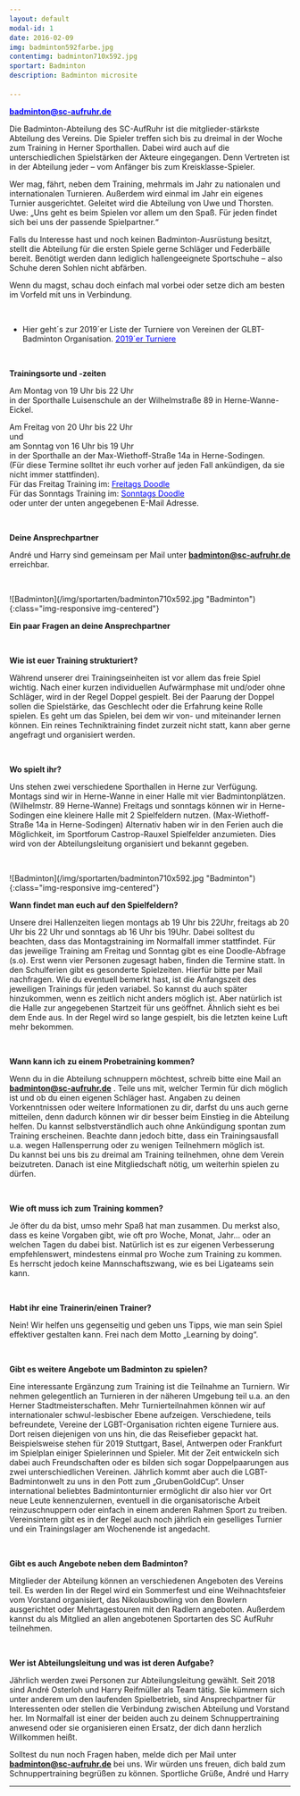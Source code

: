 ```yaml
---
layout: default
modal-id: 1
date: 2016-02-09
img: badminton592farbe.jpg
contentimg: badminton710x592.jpg
sportart: Badminton
description: Badminton microsite
             
---
```




  <p><b><a href="mailto:badminton@sc-aufruhr.de"><font color="#0000FF">badminton@sc-aufruhr.de</font></a></b></p>
  Die Badminton-Abteilung des SC-AufRuhr ist die mitglieder-stärkste Abteilung des Vereins. Die Spieler treffen sich bis zu dreimal in der Woche zum Training in Herner Sporthallen. Dabei wird auch auf die unterschiedlichen Spielstärken der Akteure eingegangen. Denn Vertreten ist in der Abteilung jeder – vom Anfänger bis zum Kreisklasse-Spieler. 

  Wer mag, fährt, neben dem Training, mehrmals im Jahr zu nationalen und internationalen Turnieren. Außerdem wird einmal im Jahr ein eigenes Turnier ausgerichtet. Geleitet wird die Abteilung von Uwe und Thorsten. Uwe: „Uns geht es beim Spielen vor allem um den Spaß. Für jeden findet sich bei uns der passende Spielpartner.“

  Falls du Interesse hast und noch keinen Badminton-Ausrüstung besitzt, stellt die Abteilung für die ersten Spiele gerne Schläger und Federbälle bereit. Benötigt werden dann lediglich hallengeeignete Sportschuhe – also Schuhe deren Sohlen nicht abfärben.
  
Wenn du magst, schau doch einfach mal vorbei oder setze dich am besten im Vorfeld mit uns in Verbindung.

<p>&nbsp;</p>

 - Hier geht´s zur 2019´er Liste der Turniere von Vereinen der GLBT-Badminton Organisation. <a href="/glbt_turniere.html" target="_blank"><font color="#0000FF">2019´er Turniere</font></a><br>

<p>&nbsp;</p>

**Trainingsorte und -zeiten**

Am Montag von 19 Uhr bis 22 Uhr<br>in der Sporthalle Luisenschule an der Wilhelmstraße 89 in Herne-Wanne-Eickel.

Am Freitag von 20 Uhr bis 22 Uhr<br>und<br>am Sonntag von 16 Uhr bis 19 Uhr<br>in der Sporthalle an der Max-Wiethoff-Straße 14a in Herne-Sodingen.<br>(Für diese Termine solltet ihr euch vorher auf jeden Fall ankündigen, da sie nicht immer stattfinden).<br>
Für das Freitag Training im: <a href="https://doodle.com/poll/gqw9nvvnqv5p5cig" target="_blank"><font color="#0000FF">Freitags Doodle</font></a><br>
Für das Sonntags Training im: <a href="https://doodle.com/poll/6zpibrv4ftwknax4#table" target="_blank"><font color="#0000FF">Sonntags Doodle</font></a><br>
oder unter der unten angegebenen E-Mail Adresse.


<p>&nbsp;</p>

**Deine Ansprechpartner**

André und Harry sind gemeinsam per Mail unter <b><a href="mailto:badminton@sc-aufruhr.de"><font color="#0000FF">badminton@sc-aufruhr.de</font></a></b> erreichbar.

<p>&nbsp;</p>
![Badminton](/img/sportarten/badminton710x592.jpg "Badminton"){:class="img-responsive img-centered"}


**Ein paar Fragen an deine Ansprechpartner**

<p>&nbsp;</p>

**Wie ist euer Training strukturiert?**  
  
Während unserer drei Trainingseinheiten ist vor allem das freie Spiel wichtig. Nach einer kurzen individuellen Aufwärmphase mit und/oder ohne Schläger, wird in der Regel Doppel gespielt. Bei der Paarung der Doppel sollen die Spielstärke, das Geschlecht oder die Erfahrung keine Rolle spielen. Es geht um das Spielen, bei dem wir von- und miteinander lernen können. Ein reines Techniktraining findet zurzeit nicht statt, kann aber gerne angefragt und organisiert werden.  

<p>&nbsp;</p>

**Wo spielt ihr?**

Uns stehen zwei verschiedene Sporthallen in Herne zur Verfügung. Montags sind wir in Herne-Wanne in einer Halle mit vier Badmintonplätzen. (Wilhelmstr. 89 Herne-Wanne)
Freitags und sonntags können wir in Herne-Sodingen eine kleinere Halle mit 2 Spielfeldern nutzen. (Max-Wiethoff-Straße 14a in Herne-Sodingen)
Alternativ haben wir in den Ferien auch die Möglichkeit, im Sportforum Castrop-Rauxel Spielfelder anzumieten. Dies wird von der Abteilungsleitung organisiert und bekannt gegeben.
 

<p>&nbsp;</p>
![Badminton](/img/sportarten/badminton710x592.jpg "Badminton"){:class="img-responsive img-centered"}

**Wann findet man euch auf den Spielfeldern?**

Unsere drei Hallenzeiten liegen montags ab 19 Uhr bis 22Uhr, freitags ab 20 Uhr bis 22 Uhr und sonntags ab 16 Uhr bis 19Uhr. 
Dabei solltest du beachten, dass das Montagstraining im Normalfall immer stattfindet. Für das jeweilige Training am Freitag und Sonntag gibt es  eine Doodle-Abfrage (s.o). Erst wenn vier Personen zugesagt haben, finden die Termine statt.
In den Schulferien gibt es gesonderte Spielzeiten. Hierfür bitte per Mail nachfragen.
Wie du eventuell bemerkt hast, ist die Anfangszeit des jeweiligen Trainings für jeden variabel. So kannst du auch später hinzukommen, wenn es zeitlich nicht anders möglich ist. Aber natürlich ist die Halle zur angegebenen Startzeit für uns geöffnet. Ähnlich sieht es bei dem Ende aus. In der Regel wird so lange gespielt, bis die letzten keine Luft mehr bekommen.

<p>&nbsp;</p>

**Wann kann ich zu einem Probetraining kommen?**

Wenn du in die Abteilung schnuppern möchtest, schreib bitte eine Mail an <b><a href="mailto:badminton@sc-aufruhr.de"><font color="#0000FF">badminton@sc-aufruhr.de</font></a></b> . Teile uns mit, welcher Termin für dich möglich ist und ob du einen eigenen Schläger hast. Angaben zu deinen Vorkenntnissen oder weitere Informationen zu dir, darfst du uns auch gerne mitteilen, denn dadurch können wir dir besser beim Einstieg in die Abteilung helfen.
Du kannst selbstverständlich auch ohne Ankündigung spontan zum Training erscheinen. Beachte dann jedoch bitte, dass ein Trainingsausfall u.a. wegen Hallensperrung oder zu wenigen Teilnehmern möglich ist.   
Du kannst bei uns bis zu dreimal am Training teilnehmen, ohne dem Verein beizutreten. Danach ist eine Mitgliedschaft nötig, um weiterhin spielen zu dürfen.

<p>&nbsp;</p>

**Wie oft muss ich zum Training kommen?**

Je öfter du da bist, umso mehr Spaß hat man zusammen. Du merkst also, dass es keine Vorgaben gibt, wie oft pro Woche, Monat, Jahr… oder an welchen Tagen du dabei bist. Natürlich ist es zur eigenen Verbesserung empfehlenswert, mindestens einmal pro Woche zum Training zu kommen. Es herrscht jedoch keine Mannschaftszwang, wie es bei Ligateams sein kann. 

<p>&nbsp;</p>

**Habt ihr eine Trainerin/einen Trainer?**

Nein! Wir helfen uns gegenseitig und geben uns Tipps, wie man sein Spiel effektiver gestalten kann. Frei nach dem Motto „Learning by doing“.

<p>&nbsp;</p>

**Gibt es weitere Angebote um Badminton zu spielen?**

Eine interessante Ergänzung zum Training ist die Teilnahme an Turniern. Wir nehmen gelegentlich an Turnieren in der näheren Umgebung teil u.a. an den Herner Stadtmeisterschaften. 
Mehr Turnierteilnahmen können wir auf internationaler schwul-lesbischer Ebene aufzeigen. Verschiedene, teils befreundete, Vereine der LGBT-Organisation richten eigene Turniere aus. Dort reisen diejenigen von uns hin, die das Reisefieber gepackt hat. Beispielsweise stehen für 2019 Stuttgart, Basel, Antwerpen oder Frankfurt im Spielplan einiger Spielerinnen und Spieler. Mit der Zeit entwickeln sich dabei auch Freundschaften oder es bilden sich sogar Doppelpaarungen aus zwei unterschiedlichen Vereinen. 
Jährlich kommt aber auch die LGBT-Badmintonwelt zu uns in den Pott zum „GrubenGoldCup“. Unser international beliebtes Badmintonturnier ermöglicht dir also hier vor Ort neue Leute kennenzulernen, eventuell in die organisatorische Arbeit reinzuschnuppern oder einfach in einem anderen Rahmen Sport zu treiben. 
Vereinsintern gibt es in der Regel auch noch jährlich ein geselliges Turnier und ein Trainingslager am Wochenende ist angedacht.

<p>&nbsp;</p>

**Gibt es auch Angebote neben dem Badminton?**

Mitglieder der Abteilung können an verschiedenen Angeboten des Vereins teil. Es werden Iin der Regel wird ein Sommerfest und eine Weihnachtsfeier vom Vorstand organisiert, das Nikolausbowling von den Bowlern ausgerichtet oder Mehrtagestouren mit den Radlern angeboten.
Außerdem kannst du als Mitglied an allen angebotenen Sportarten des SC AufRuhr teilnehmen.

<p>&nbsp;</p>

**Wer ist Abteilungsleitung und was ist deren Aufgabe?**

Jährlich werden zwei Personen zur Abteilungsleitung gewählt. Seit 2018 sind André Osterloh und Harry Reifmüller als Team tätig. Sie kümmern sich unter anderem um den laufenden Spielbetrieb, sind Ansprechpartner für Interessenten oder stellen die Verbindung zwischen Abteilung und Vorstand her. Im Normalfall ist einer der beiden auch zu deinem Schnuppertraining anwesend oder sie organisieren einen Ersatz, der dich dann herzlich Willkommen heißt. 

Solltest du nun noch Fragen haben, melde dich per Mail unter <b><a href="mailto:badminton@sc-aufruhr.de"><font color="#0000FF">badminton@sc-aufruhr.de</font></a></b> bei uns.
Wir würden uns freuen, dich bald zum Schnuppertraining begrüßen zu können.
Sportliche Grüße,
André und Harry











___
